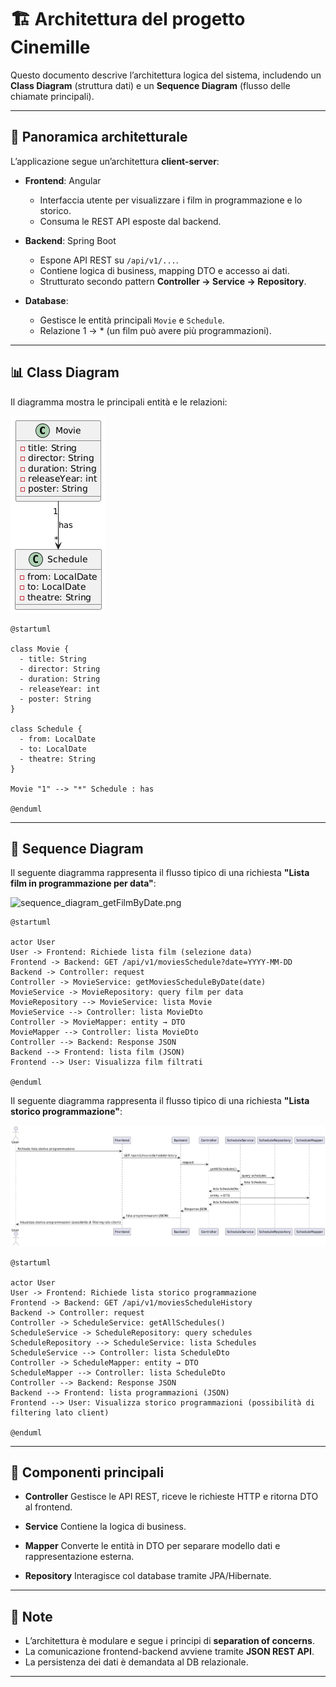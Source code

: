 # 🏗️ Architettura del progetto Cinemille

Questo documento descrive l’architettura logica del sistema, includendo un **Class Diagram** (struttura dati) e un **Sequence Diagram** (flusso delle chiamate principali).

---

## 📂 Panoramica architetturale

L’applicazione segue un’architettura **client-server**:

- **Frontend**: Angular  
  - Interfaccia utente per visualizzare i film in programmazione e lo storico.
  - Consuma le REST API esposte dal backend.

- **Backend**: Spring Boot  
  - Espone API REST su `/api/v1/...`.
  - Contiene logica di business, mapping DTO e accesso ai dati.
  - Strutturato secondo pattern **Controller → Service → Repository**.

- **Database**:  
  - Gestisce le entità principali `Movie` e `Schedule`.  
  - Relazione 1 → * (un film può avere più programmazioni).

---

## 📊 Class Diagram

Il diagramma mostra le principali entità e le relazioni:

![class_diagram.png](uml/class_diagram.png)

```plantuml
@startuml

class Movie {
  - title: String
  - director: String
  - duration: String
  - releaseYear: int
  - poster: String
}

class Schedule {
  - from: LocalDate
  - to: LocalDate
  - theatre: String
}

Movie "1" --> "*" Schedule : has

@enduml
````

---

## 🔄 Sequence Diagram

Il seguente diagramma rappresenta il flusso tipico di una richiesta **"Lista film in programmazione per data"**:

![sequence_diagram_getFilmByDate.png](uml/sequence_diagram_getFilmByDate.png)

```plantuml
@startuml

actor User
User -> Frontend: Richiede lista film (selezione data)
Frontend -> Backend: GET /api/v1/moviesSchedule?date=YYYY-MM-DD
Backend -> Controller: request
Controller -> MovieService: getMoviesScheduleByDate(date)
MovieService -> MovieRepository: query film per data
MovieRepository --> MovieService: lista Movie
MovieService --> Controller: lista MovieDto
Controller -> MovieMapper: entity → DTO
MovieMapper --> Controller: lista MovieDto
Controller --> Backend: Response JSON
Backend --> Frontend: lista film (JSON)
Frontend --> User: Visualizza film filtrati

@enduml
```

Il seguente diagramma rappresenta il flusso tipico di una richiesta **"Lista storico programmazione"**:

![sequence_diagram_storicoProgrammazione.png](uml/sequence_diagram_storicoProgrammazione.png)

```plantuml
@startuml

actor User
User -> Frontend: Richiede lista storico programmazione
Frontend -> Backend: GET /api/v1/moviesScheduleHistory
Backend -> Controller: request
Controller -> ScheduleService: getAllSchedules()
ScheduleService -> ScheduleRepository: query schedules
ScheduleRepository --> ScheduleService: lista Schedules
ScheduleService --> Controller: lista ScheduleDto
Controller -> ScheduleMapper: entity → DTO
ScheduleMapper --> Controller: lista ScheduleDto
Controller --> Backend: Response JSON
Backend --> Frontend: lista programmazioni (JSON)
Frontend --> User: Visualizza storico programmazioni (possibilità di filtering lato client)

@enduml
```

---

## 🧩 Componenti principali

* **Controller**
  Gestisce le API REST, riceve le richieste HTTP e ritorna DTO al frontend.

* **Service**
  Contiene la logica di business.

* **Mapper**
  Converte le entità in DTO per separare modello dati e rappresentazione esterna.

* **Repository**
  Interagisce col database tramite JPA/Hibernate.

---

## 📌 Note

* L’architettura è modulare e segue i principi di **separation of concerns**.
* La comunicazione frontend-backend avviene tramite **JSON REST API**.
* La persistenza dei dati è demandata al DB relazionale.

---
